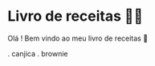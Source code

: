 # Livro de receitas :man_cook:

Olá ! Bem vindo ao meu livro de receitas :wave:


 . canjica
 . brownie
